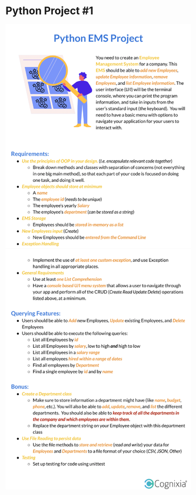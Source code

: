 # Python Project #1
![image](https://github.com/JUMP-TA/Python-PEP-1/blob/main/Python%20PEP%201%20-1.png)
![image](https://github.com/JUMP-TA/Python-PEP-1/blob/main/Python%20PEP%201%20-2.png)
